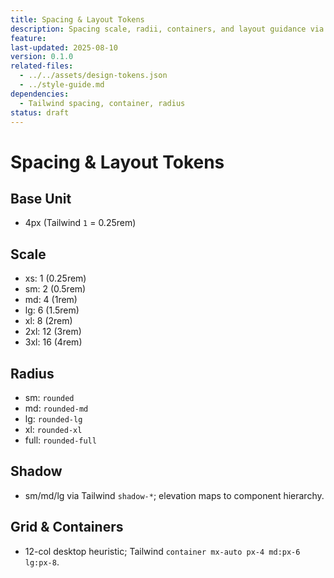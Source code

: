 ```yaml
---
title: Spacing & Layout Tokens
description: Spacing scale, radii, containers, and layout guidance via Tailwind utilities.
feature:
last-updated: 2025-08-10
version: 0.1.0
related-files:
  - ../../assets/design-tokens.json
  - ../style-guide.md
dependencies:
  - Tailwind spacing, container, radius
status: draft
---
```


# Spacing & Layout Tokens

## Base Unit
- 4px (Tailwind `1` = 0.25rem)

## Scale
- xs: 1 (0.25rem)
- sm: 2 (0.5rem)
- md: 4 (1rem)
- lg: 6 (1.5rem)
- xl: 8 (2rem)
- 2xl: 12 (3rem)
- 3xl: 16 (4rem)

## Radius
- sm: `rounded`
- md: `rounded-md`
- lg: `rounded-lg`
- xl: `rounded-xl`
- full: `rounded-full`

## Shadow
- sm/md/lg via Tailwind `shadow-*`; elevation maps to component hierarchy.

## Grid & Containers
- 12-col desktop heuristic; Tailwind `container mx-auto px-4 md:px-6 lg:px-8`.
